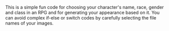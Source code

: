 This is a simple fun code for choosing your character's name, race, gender and class in an RPG and for generating your appearance based on it. You can avoid complex if-else or switch codes by carefully selecting the file names of your images.